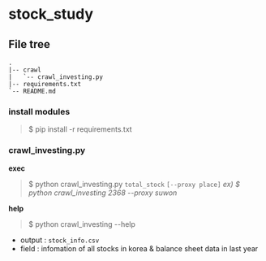 # stock_study

## File tree
```
.
|-- crawl
|   `-- crawl_investing.py
|-- requirements.txt
`-- README.md
```

### install modules
> $ pip install -r requirements.txt 

### crawl_investing.py
**exec**
> $ python crawl_investing.py `total_stock` `[--proxy place]` *ex) $ python crawl_investing 2368 --proxy suwon*

**help**
> $ python crawl_investing --help

- output : `stock_info.csv`
- field : infomation of all stocks in korea & balance sheet data in last year
